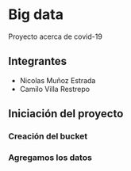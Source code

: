 # Big data

Proyecto acerca de covid-19

## Integrantes

  - Nicolas Muñoz Estrada
  - Camilo Villa Restrepo

## Iniciación del proyecto

### Creación del bucket

### Agregamos los datos
